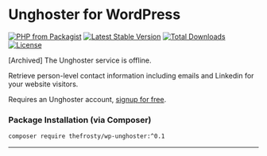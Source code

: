 # Unghoster for WordPress

[![PHP from Packagist](https://img.shields.io/packagist/php-v/thefrosty/wp-unghoster.svg)]()
[![Latest Stable Version](https://img.shields.io/packagist/v/thefrosty/wp-unghoster.svg)](https://packagist.org/packages/thefrosty/wp-unghoster)
[![Total Downloads](https://img.shields.io/packagist/dt/thefrosty/wp-unghoster.svg)](https://packagist.org/packages/thefrosty/wp-unghoster)
[![License](https://img.shields.io/packagist/l/thefrosty/wp-unghoster.svg)](https://packagist.org/thefrosty/wp-unghoster)

[Archived] The Unghoster service is offline.

Retrieve person-level contact information including emails and Linkedin for your website visitors.

Requires an Unghoster account, [signup for free](https://www.unghoster.com/signup?ref=thefrosty).

### Package Installation (via Composer)

```bash
composer require thefrosty/wp-unghoster:^0.1
```

---
